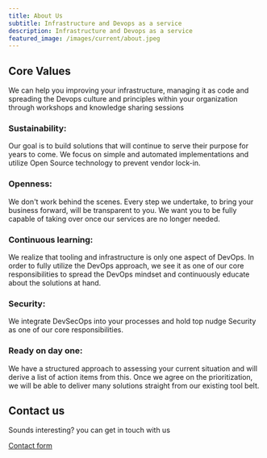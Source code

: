 ```yaml
---
title: About Us
subtitle: Infrastructure and Devops as a service
description: Infrastructure and Devops as a service
featured_image: /images/current/about.jpeg
---
```


## Core Values

We can help you improving your infrastructure, managing it as code and spreading the Devops culture and principles within your organization through workshops and knowledge sharing sessions

### Sustainability:

Our goal is to build solutions that will continue to serve their purpose for years to come. We focus on simple and automated implementations and utilize Open Source technology to prevent vendor lock-in.

### Openness:

We don't work behind the scenes. Every step we undertake, to bring your business forward, will be transparent to you. We want you to be fully capable of taking over once our services are no longer needed.

### Continuous learning:

We realize that tooling and infrastructure is only one aspect of DevOps. In order to fully utilize the DevOps approach, we see it as one of our core responsibilities to spread the DevOps mindset and continuously educate about the solutions at hand.

### Security:

We integrate DevSecOps into your processes and hold top nudge Security as one of our core responsibilities.

### Ready on day one:

We have a structured approach to assessing your current situation and will derive a list of action items from this. Once we agree on the prioritization, we will be able to deliver many solutions straight from our existing tool belt.

## Contact us

Sounds interesting? you can get in touch with us

<a href="https://wolkendeck.github.io/contact" class="button button--large">Contact form</a>
